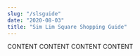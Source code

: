 ```yaml
---
slug: "/slsguide"
date: "2020-08-03"
title: "Sim Lim Square Shopping Guide"
---
```


CONTENT CONTENT CONTENT CONTENT